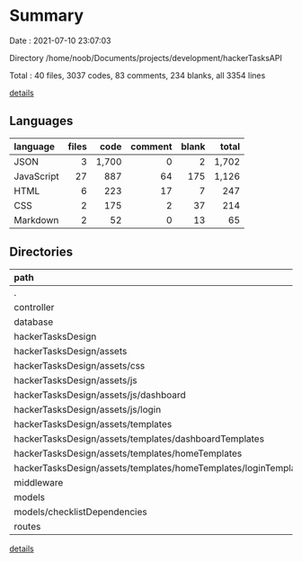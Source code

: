 # Summary

Date : 2021-07-10 23:07:03

Directory /home/noob/Documents/projects/development/hackerTasksAPI

Total : 40 files,  3037 codes, 83 comments, 234 blanks, all 3354 lines

[details](details.md)

## Languages
| language | files | code | comment | blank | total |
| :--- | ---: | ---: | ---: | ---: | ---: |
| JSON | 3 | 1,700 | 0 | 2 | 1,702 |
| JavaScript | 27 | 887 | 64 | 175 | 1,126 |
| HTML | 6 | 223 | 17 | 7 | 247 |
| CSS | 2 | 175 | 2 | 37 | 214 |
| Markdown | 2 | 52 | 0 | 13 | 65 |

## Directories
| path | files | code | comment | blank | total |
| :--- | ---: | ---: | ---: | ---: | ---: |
| . | 40 | 3,037 | 83 | 234 | 3,354 |
| controller | 4 | 374 | 26 | 55 | 455 |
| database | 1 | 3 | 0 | 0 | 3 |
| hackerTasksDesign | 17 | 609 | 32 | 84 | 725 |
| hackerTasksDesign/assets | 15 | 539 | 15 | 79 | 633 |
| hackerTasksDesign/assets/css | 2 | 175 | 2 | 37 | 214 |
| hackerTasksDesign/assets/js | 9 | 211 | 13 | 40 | 264 |
| hackerTasksDesign/assets/js/dashboard | 3 | 131 | 2 | 18 | 151 |
| hackerTasksDesign/assets/js/login | 2 | 50 | 4 | 14 | 68 |
| hackerTasksDesign/assets/templates | 4 | 153 | 0 | 2 | 155 |
| hackerTasksDesign/assets/templates/dashboardTemplates | 2 | 55 | 0 | 0 | 55 |
| hackerTasksDesign/assets/templates/homeTemplates | 1 | 49 | 0 | 1 | 50 |
| hackerTasksDesign/assets/templates/homeTemplates/loginTemplate | 1 | 49 | 0 | 1 | 50 |
| middleware | 2 | 24 | 0 | 2 | 26 |
| models | 6 | 82 | 19 | 28 | 129 |
| models/checklistDependencies | 2 | 18 | 14 | 7 | 39 |
| routes | 4 | 132 | 6 | 32 | 170 |

[details](details.md)